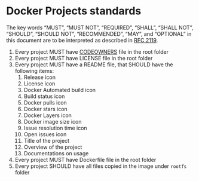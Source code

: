 # Docker Projects standards

The key words “MUST”, “MUST NOT”, “REQUIRED”, “SHALL”, “SHALL NOT”, “SHOULD”, “SHOULD NOT”, “RECOMMENDED”, “MAY”, and “OPTIONAL” in this document are to be interpreted as described in [RFC 2119](https://tools.ietf.org/html/rfc2119).

1. Every project MUST have [CODEOWNERS](https://help.github.com/en/articles/about-code-owners) file in the root folder 
1. Every project MUST have LICENSE file in the root folder
1. Every project MUST have a README file, that SHOULD have the following items:
   1. Release icon
   1. License icon
   1. Docker Automated build icon
   1. Build status icon
   1. Docker pulls icon
   1. Docker stars icon
   1. Docker Layers icon
   1. Docker image size icon
   1. Issue resolution time icon
   1. Open issues icon
   1. Title of the project
   1. Overview of the project
   1. Documentations on usage
1. Every project MUST have Dockerfile file in the root folder
1. Every project SHOULD have all files copied in the image under `rootfs` folder
